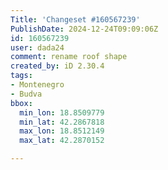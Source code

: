 ```yaml
---
Title: 'Changeset #160567239'
PublishDate: 2024-12-24T09:09:06Z
id: 160567239
user: dada24
comment: rename roof shape
created_by: iD 2.30.4
tags:
- Montenegro
- Budva
bbox:
  min_lon: 18.8509779
  min_lat: 42.2867818
  max_lon: 18.8512149
  max_lat: 42.2870152

---
```

